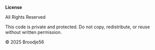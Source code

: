 **License**

All Rights Reserved

This code is private and protected. Do not copy, redistribute, or reuse without written permission.

© 2025 Broodje56
